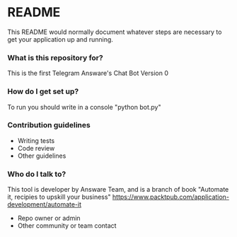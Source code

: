 # README #

This README would normally document whatever steps are necessary to get your application up and running.

### What is this repository for? ###

This is the first Telegram Answare's Chat Bot
Version 0

### How do I get set up? ###
To run you should write in a console "python bot.py"

### Contribution guidelines ###

* Writing tests
* Code review
* Other guidelines

### Who do I talk to? ###
This tool is developer by Answare Team, and is a branch of book "Automate it, recipies to upskill your business" https://www.packtpub.com/application-development/automate-it
* Repo owner or admin
* Other community or team contact